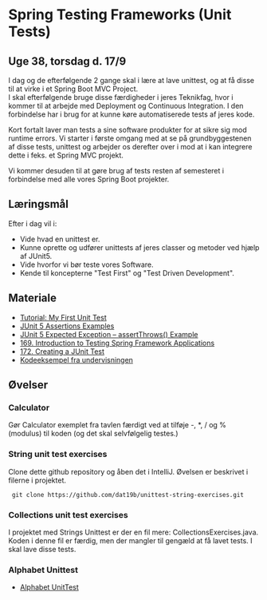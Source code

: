 
<!-- JS use if these pages are used as githubpages. can be deleted if used elsewhere -->
<script src="https://code.jquery.com/jquery-3.2.1.min.js"></script>
<script src="script.js"></script>

# Spring Testing Frameworks (Unit Tests) 

## Uge 38, torsdag d. 17/9

I dag og de efterfølgende 2 gange skal i lære at lave unittest, og at få disse til at virke i et Spring Boot MVC Project.  
I skal efterfølgende bruge disse færdigheder i jeres Teknikfag, hvor i kommer til at arbejde med Deployment og Continuous Integration. I den forbindelse har i brug for at kunne køre automatiserede tests af jeres kode. 

Kort fortalt laver man tests a sine software produkter for at sikre sig mod runtime errors. Vi starter i første omgang med at se på grundbyggestenen af disse tests, unittest og arbejder os derefter over i mod at i kan integrere dette i feks. et Spring MVC projekt.

Vi kommer desuden til at gøre brug af tests resten af semesteret i forbindelse med alle vores Spring Boot projekter. 

## Læringsmål
Efter i dag vil i:
* Vide hvad en unittest er.
* Kunne oprette og udfører unittests af jeres classer og metoder ved hjælp af JUnit5. 
* Vide hvorfor vi bør teste vores Software.
* Kende til koncepterne "Test First" og "Test Driven Development".

## Materiale
* [Tutorial: My First Unit Test](w38_my_first_unittest_tutorial.md)
* [JUnit 5 Assertions Examples](https://howtodoinjava.com/junit5/junit-5-assertions-examples/)
* [JUnit 5 Expected Exception – assertThrows() Example](https://howtodoinjava.com/junit5/expected-exception-example/)
* [169. Introduction to Testing Spring Framework Applications](https://www.udemy.com/course/spring-framework-5-beginner-to-guru/learn/lecture/7497672#overview)
* [172. Creating a JUnit Test](https://www.udemy.com/course/spring-framework-5-beginner-to-guru/learn/lecture/7497686#overview)
* [Kodeeksempel fra undervisningen]() 

## Øvelser
### Calculator 
Gør Calculator exemplet fra tavlen færdigt ved at tilføje -, *, / og % (modulus) til koden (og det skal selvfølgelig testes.)

### String unit test exercises 
Clone dette github repository og åben det i IntelliJ. Øvelsen er beskrivet i filerne i projektet.

````
 git clone https://github.com/dat19b/unittest-string-exercises.git
```` 
### Collections unit test exercises
I projektet med Strings Unittest er der en fil mere: CollectionsExercises.java. Koden i denne fil er færdig, men der mangler til gengæld at få lavet tests. I skal lave disse tests.


### Alphabet Unittest
* [Alphabet UnitTest](w38_alphabet_unittest_ex.md)


